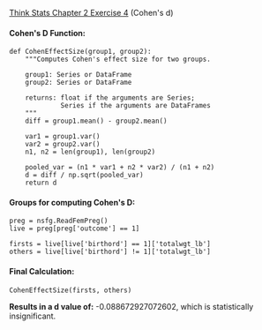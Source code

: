 [Think Stats Chapter 2 Exercise 4](http://greenteapress.com/thinkstats2/html/thinkstats2003.html#toc24) (Cohen's d)

#### Cohen's D Function:

    def CohenEffectSize(group1, group2):
        """Computes Cohen's effect size for two groups.

        group1: Series or DataFrame
        group2: Series or DataFrame

        returns: float if the arguments are Series;
                 Series if the arguments are DataFrames
        """
        diff = group1.mean() - group2.mean()

        var1 = group1.var()
        var2 = group2.var()
        n1, n2 = len(group1), len(group2)

        pooled_var = (n1 * var1 + n2 * var2) / (n1 + n2)
        d = diff / np.sqrt(pooled_var)
        return d


#### Groups for computing Cohen's D:

    preg = nsfg.ReadFemPreg()
    live = preg[preg['outcome'] == 1]

    firsts = live[live['birthord'] == 1]['totalwgt_lb']
    others = live[live['birthord'] != 1]['totalwgt_lb']

#### Final Calculation:

    CohenEffectSize(firsts, others)

**Results in a d value of:** -0.088672927072602, which is statistically insignificant.